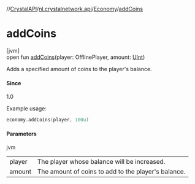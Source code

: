 //[CrystalAPI](../../../index.md)/[nl.crystalnetwork.api](../index.md)/[Economy](index.md)/[addCoins](add-coins.md)

# addCoins

[jvm]\
open fun [addCoins](add-coins.md)(player: OfflinePlayer, amount: [UInt](https://kotlinlang.org/api/latest/jvm/stdlib/kotlin/-u-int/index.html))

Adds a specified amount of coins to the player's balance.

#### Since

1.0

Example usage:

```kotlin
economy.addCoins(player, 100u)
```

#### Parameters

jvm

| | |
|---|---|
| player | The player whose balance will be increased. |
| amount | The amount of coins to add to the player's balance. |
